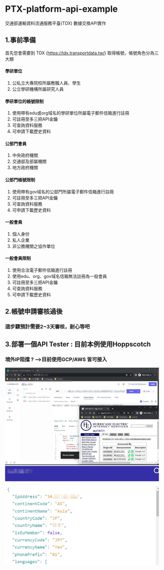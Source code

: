 # PTX-platform-api-example
交通部運輸資料流通服務平臺(TDX) 數據交換API實作

## 1.事前準備
首先您會需要到 TDX (https://tdx.transportdata.tw/) 取得帳號，帳號角色分為三大類
#### 學研單位
1. 公私立大專院校所屬教職人員、學生
2. 公立學研機構所屬研究人員
#### 學研單位的帳號限制
1. 使用帶有edu或org域名的學研單位所屬電子郵件信箱進行註冊
2. 可註冊至多三把API金鑰
3. 可查詢資料服務
4. 可申請下載歷史資料
#### 公部門會員
1. 中央政府機關
2. 交通部及部屬機關
3. 地方政府機關
#### 公部門帳號限制
1. 使用帶有gov域名的公部門所屬電子郵件信箱進行註冊
2. 可註冊至多三把API金鑰
3. 可查詢資料服務
4. 可申請下載歷史資料
#### 一般會員
1. 個人身份
2. 私人企業
3. 非公務機關之協作單位
#### 一般會員限制
1. 使用合法電子郵件信箱進行註冊
2. 使用edu、org、gov域名信箱無法註冊為一般會員
3. 可註冊至多三把API金鑰
4. 可查詢資料服務
5. 可申請下載歷史資料

## 2.帳號申請審核過後
### 這步驟預計需要2~3天審核，耐心等吧

## 3.部署一個API Tester : 目前本例使用Hoppscotch 

### 境外IP阻擋 ? -->目前使用GCP/AWS 皆可接入
![IPS](https://raw.githubusercontent.com/uendy399/PTX-platform-api-example/main/not-TW-IP-test.jpg "IP")
![dbip](https://raw.githubusercontent.com/uendy399/PTX-platform-api-example/main/dbip.jpg "dbip")

